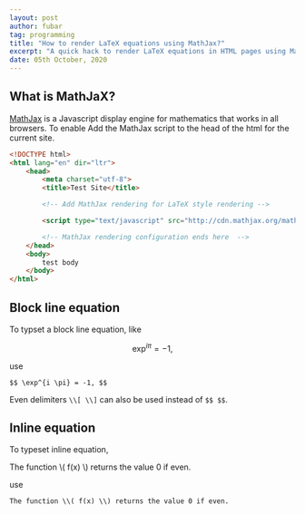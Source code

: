 ```yaml
---
layout: post
author: fubar
tag: programming
title: "How to render LaTeX equations using MathJax?"
excerpt: "A quick hack to render LaTeX equations in HTML pages using MathJaX"
date: 05th October, 2020
---
```


## What is MathJaX?

[MathJax](https://www.mathjax.org/) is a Javascript display engine for mathematics that works in all browsers. To enable
Add the MathJax script to the head of the html for the current site.

```html
<!DOCTYPE html>
<html lang="en" dir="ltr">
    <head>
        <meta charset="utf-8">
        <title>Test Site</title>

        <!-- Add MathJax rendering for LaTeX style rendering -->

        <script type="text/javascript" src="http://cdn.mathjax.org/mathjax/latest/MathJax.js?config=default"></script>

        <!-- MathJax rendering configuration ends here  -->
    </head>
    <body>
        test body        
    </body>
</html>
```

## Block line equation

To typset a block line equation, like

$$ \exp^{i \pi} = -1, $$

use

    $$ \exp^{i \pi} = -1, $$

Even delimiters `\\[ \\]` can also be used instead of `$$ $$`.

## Inline equation

To typeset inline equation,

The function \\( f(x) \\) returns the value 0 if even.

use

    The function \\( f(x) \\) returns the value 0 if even.
